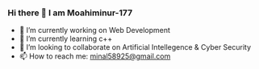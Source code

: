 ### Hi there 👋 I am Moahiminur-177

- 🔭 I’m currently working on Web Development
- 🌱 I’m currently learning c++
- 👯 I’m looking to collaborate on Artificial Intellegence & Cyber Security 
- 📫 How to reach me: minal58925@gmail.com

